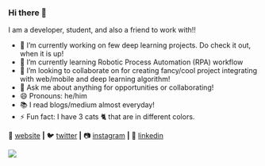 ### Hi there 👋


I am a developer, student, and also a friend to work with!!

- 🔭 I’m currently working on few deep learning projects. Do check it out, when it is up!
- 🌱 I’m currently learning Robotic Process Automation (RPA) workflow
- 👯 I’m looking to collaborate on for creating fancy/cool project integrating with web/mobile and deep learning algorithm!
- 💬 Ask me about anything for opportunities or collaborating!
- 😄 Pronouns: he/him
- 📚 I read blogs/medium almost everyday!
- ⚡ Fun fact: I have 3 cats 🐈 that are in different colors.

🏡 [website][website] **|** 
🐦 [twitter][twitter] **|** 
📷 [instagram][instagram] **|** 
👔 [linkedin][linkedin]

[website]: https://quietrex.github.io/portfolio-rex/
[twitter]: https://twitter.com/quietrex
[instagram]: https://instagram.com/quietrex
[linkedin]: https://linkedin.com/in/quietrex

<img src="https://media.giphy.com/media/l0EoAMuZEZg1T5fS8/giphy.gif">
